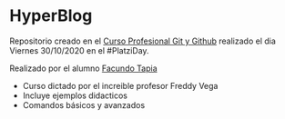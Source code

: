 # HyperBlog

Repositorio creado en el [Curso Profesional Git y Github](https://platzi.com/clases/git-github/ "Curso Profesional Git y Github") realizado el dia Viernes 30/10/2020 en el #PlatziDay.

Realizado por el alumno [Facundo Tapia](https://platzi.com/@FacundoTapia/ "Facundo Tapia")

* Curso dictado por el increible profesor Freddy Vega
* Incluye ejemplos didacticos 
* Comandos básicos y avanzados